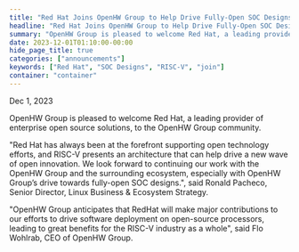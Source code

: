 ```yaml
---
title: "Red Hat Joins OpenHW Group to Help Drive Fully-Open SOC Designs"
headline: "Red Hat Joins OpenHW Group to Help Drive Fully-Open SOC Designs"
summary: "OpenHW Group is pleased to welcome Red Hat, a leading provider of enterprise open source solutions, to the OpenHW Group community." 
date: 2023-12-01T01:10:00-00:00
hide_page_title: true
categories: ["announcements"]
keywords: ["Red Hat", "SOC Designs", "RISC-V", "join"]
container: "container"
---
```


Dec 1, 2023

OpenHW Group is pleased to welcome Red Hat, a leading provider of enterprise
open source solutions, to the OpenHW Group community. 

"Red Hat has always been at the forefront supporting open technology efforts,
and RISC-V presents an architecture that can help drive a new wave of open
innovation. We look forward to continuing our work with the OpenHW Group and
the surrounding ecosystem, especially with OpenHW Group’s drive towards
fully-open SOC designs.", said Ronald Pacheco, Senior Director, Linux Business
& Ecosystem Strategy. 

"OpenHW Group anticipates that RedHat will make major contributions to our
efforts to drive software deployment on open-source processors, leading to
great benefits for the RISC-V industry as a whole", said Flo Wohlrab, CEO of
OpenHW Group.
